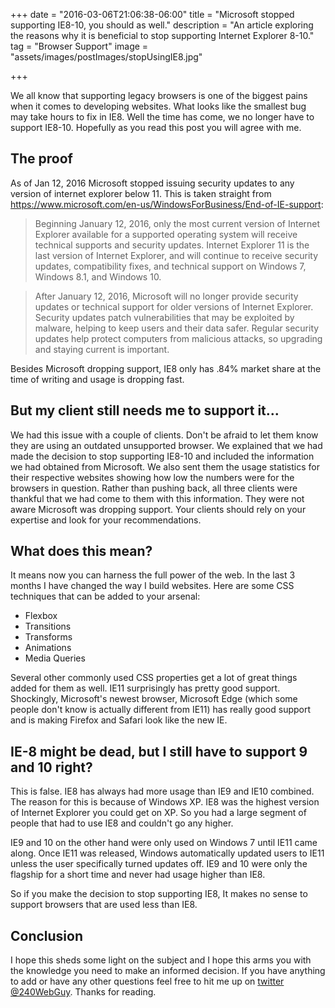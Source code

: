 +++
date = "2016-03-06T21:06:38-06:00"
title = "Microsoft stopped supporting IE8-10, you should as well."
description = "An article exploring the reasons why it is beneficial to stop supporting Internet Explorer 8-10."
tag = "Browser Support"
image = "assets/images/postImages/stopUsingIE8.jpg"

+++

We all know that supporting legacy browsers is one of the biggest pains when it comes to developing websites. What looks like the smallest bug may take hours to fix in IE8. Well the time has come, we no longer have to support IE8-10. Hopefully as you read this post you will agree with me.

The proof
-----
As of Jan 12, 2016 Microsoft stopped issuing security updates to any version of internet explorer below 11. This is taken straight from <https://www.microsoft.com/en-us/WindowsForBusiness/End-of-IE-support>:

>Beginning January 12, 2016, only the most current version of Internet Explorer available for a supported operating system will receive technical supports and security updates. Internet Explorer 11 is the last version of Internet Explorer, and will continue to receive security updates, compatibility fixes, and technical support on Windows 7, Windows 8.1, and Windows 10.

>After January 12, 2016, Microsoft will no longer provide security updates or technical support for older versions of Internet Explorer. Security updates patch vulnerabilities that may be exploited by malware, helping to keep users and their data safer. Regular security updates help protect computers from malicious attacks, so upgrading and staying current is important.

Besides Microsoft dropping support, IE8 only has .84% market share at the time of writing and usage is dropping fast.

But my client still needs me to support it...
-------
We had this issue with a couple of clients. Don't be afraid to let them know they are using an outdated unsupported browser. We explained that we had made the decision to stop supporting IE8-10 and included the information we had obtained from Microsoft. We also sent them the usage statistics for their respective websites showing how low the numbers were for the browsers in question. Rather than pushing back, all three clients were thankful that we had come to them with this information. They were not aware Microsoft was dropping support. Your clients should rely on your expertise and look for your recommendations.

What does this mean?
--------
It means now you can harness the full power of the web. In the last 3 months I have changed the way I build websites. Here are some CSS techniques that can be added to your arsenal:

* Flexbox
* Transitions
* Transforms
* Animations
* Media Queries

Several other commonly used CSS properties get a lot of great things added for them as well. IE11 surprisingly has pretty good support. Shockingly, Microsoft's newest browser, Microsoft Edge (which some people don't know is actually different from IE11) has really good support and is making Firefox and Safari look like the new IE.

IE-8 might be dead, but I still have to support 9 and 10 right?
--------
This is false. IE8 has always had more usage than IE9 and IE10 combined. The reason for this is because of Windows XP. IE8 was the highest version of Internet Explorer you could get on XP. So you had a large segment of people that had to use IE8 and couldn't go any higher.

IE9 and 10 on the other hand were only used on Windows 7 until IE11 came along. Once IE11 was released, Windows automatically updated users to IE11 unless the user specifically turned updates off. IE9 and 10 were only the flagship for a short time and never had usage higher than IE8.

So if you make the decision to stop supporting IE8, It makes no sense to support browsers that are used less than IE8.

Conclusion
----
I hope this sheds some light on the subject and I hope this arms you with the knowledge you need to make an informed decision. If you have anything to add or have any other questions feel free to hit me up on [twitter @240WebGuy](https://twitter.com/240WebGuy). Thanks for reading.
